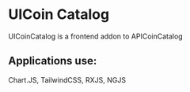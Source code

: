 # UICoin Catalog

UICoinCatalog is a frontend addon to APICoinCatalog

## Applications use:

Chart.JS, TailwindCSS, RXJS, NGJS
